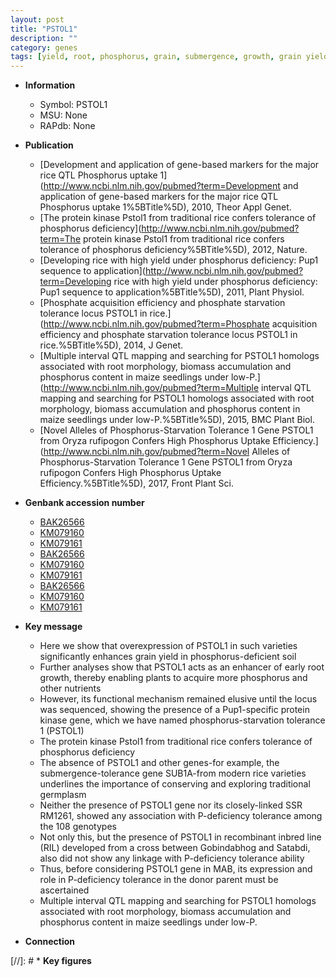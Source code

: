 ```yaml
---
layout: post
title: "PSTOL1"
description: ""
category: genes
tags: [yield, root, phosphorus, grain, submergence, growth, grain yield, tolerance, biomass, seedlings]
---
```


* **Information**  
    + Symbol: PSTOL1  
    + MSU: None  
    + RAPdb: None  

* **Publication**  
    + [Development and application of gene-based markers for the major rice QTL Phosphorus uptake 1](http://www.ncbi.nlm.nih.gov/pubmed?term=Development and application of gene-based markers for the major rice QTL Phosphorus uptake 1%5BTitle%5D), 2010, Theor Appl Genet.
    + [The protein kinase Pstol1 from traditional rice confers tolerance of phosphorus deficiency](http://www.ncbi.nlm.nih.gov/pubmed?term=The protein kinase Pstol1 from traditional rice confers tolerance of phosphorus deficiency%5BTitle%5D), 2012, Nature.
    + [Developing rice with high yield under phosphorus deficiency: Pup1 sequence to application](http://www.ncbi.nlm.nih.gov/pubmed?term=Developing rice with high yield under phosphorus deficiency: Pup1 sequence to application%5BTitle%5D), 2011, Plant Physiol.
    + [Phosphate acquisition efficiency and phosphate starvation tolerance locus PSTOL1 in rice.](http://www.ncbi.nlm.nih.gov/pubmed?term=Phosphate acquisition efficiency and phosphate starvation tolerance locus PSTOL1 in rice.%5BTitle%5D), 2014, J Genet.
    + [Multiple interval QTL mapping and searching for PSTOL1 homologs associated with root morphology, biomass accumulation and phosphorus content in maize seedlings under low-P.](http://www.ncbi.nlm.nih.gov/pubmed?term=Multiple interval QTL mapping and searching for PSTOL1 homologs associated with root morphology, biomass accumulation and phosphorus content in maize seedlings under low-P.%5BTitle%5D), 2015, BMC Plant Biol.
    + [Novel Alleles of Phosphorus-Starvation Tolerance 1 Gene PSTOL1 from Oryza rufipogon Confers High Phosphorus Uptake Efficiency.](http://www.ncbi.nlm.nih.gov/pubmed?term=Novel Alleles of Phosphorus-Starvation Tolerance 1 Gene PSTOL1 from Oryza rufipogon Confers High Phosphorus Uptake Efficiency.%5BTitle%5D), 2017, Front Plant Sci.

* **Genbank accession number**  
    + [BAK26566](http://www.ncbi.nlm.nih.gov/nuccore/BAK26566)
    + [KM079160](http://www.ncbi.nlm.nih.gov/nuccore/KM079160)
    + [KM079161](http://www.ncbi.nlm.nih.gov/nuccore/KM079161)
    + [BAK26566](http://www.ncbi.nlm.nih.gov/nuccore/BAK26566)
    + [KM079160](http://www.ncbi.nlm.nih.gov/nuccore/KM079160)
    + [KM079161](http://www.ncbi.nlm.nih.gov/nuccore/KM079161)
    + [BAK26566](http://www.ncbi.nlm.nih.gov/nuccore/BAK26566)
    + [KM079160](http://www.ncbi.nlm.nih.gov/nuccore/KM079160)
    + [KM079161](http://www.ncbi.nlm.nih.gov/nuccore/KM079161)

* **Key message**  
    + Here we show that overexpression of PSTOL1 in such varieties significantly enhances grain yield in phosphorus-deficient soil
    + Further analyses show that PSTOL1 acts as an enhancer of early root growth, thereby enabling plants to acquire more phosphorus and other nutrients
    + However, its functional mechanism remained elusive until the locus was sequenced, showing the presence of a Pup1-specific protein kinase gene, which we have named phosphorus-starvation tolerance 1 (PSTOL1)
    + The protein kinase Pstol1 from traditional rice confers tolerance of phosphorus deficiency
    + The absence of PSTOL1 and other genes-for example, the submergence-tolerance gene SUB1A-from modern rice varieties underlines the importance of conserving and exploring traditional germplasm
    + Neither the presence of PSTOL1 gene nor its closely-linked SSR RM1261, showed any association with P-deficiency tolerance among the 108 genotypes
    + Not only this, but the presence of PSTOL1 in recombinant inbred line (RIL) developed from a cross between Gobindabhog and Satabdi, also did not show any linkage with P-deficiency tolerance ability
    + Thus, before considering PSTOL1 gene in MAB, its expression and role in P-deficiency tolerance in the donor parent must be ascertained
    + Multiple interval QTL mapping and searching for PSTOL1 homologs associated with root morphology, biomass accumulation and phosphorus content in maize seedlings under low-P.

* **Connection**  

[//]: # * **Key figures**  


